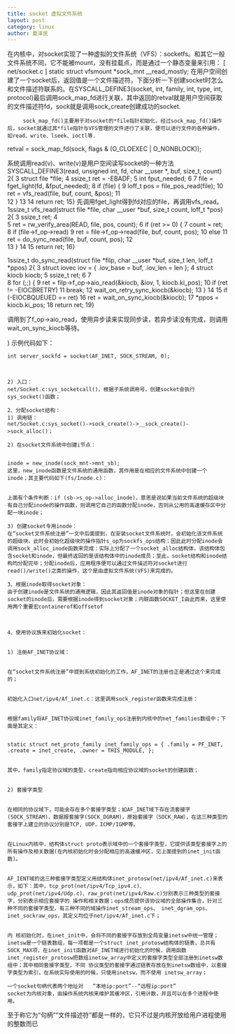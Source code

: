 ```yaml
---
title: socket 虚拟文件系统
layout: post
category: linux
author: 夏泽民
---
```

在内核中，对socket实现了一种虚拟的文件系统（VFS）：socketfs。和其它一般文件系统不同，它不能被mount，没有挂载点，而是通过一个静态变量来引用： 
[ net/socket.c ] 
static struct vfsmount *sock_mnt __read_mostly;
 在用户空间创建了一个socket后，返回值是一个文件描述符，下面分析一下创建socket时怎么和文件描述符联系的。在SYSCALL_DEFINE3(socket, int, family, int, type, int, protocol)最后调用sock_map_fd进行关联，其中返回的retval就是用户空间获取的文件描述符fd，sock就是调用sock_create创建成功的socket.

         sock_map_fd()主要用于对socket的*file指针初始化，经过sock_map_fd()操作后，socket就通过其*file指针与VFS管理的文件进行了关联，便可以进行文件的各种操作，如read、write、lseek、ioctl等. 

retval = sock_map_fd(sock, flags & (O_CLOEXEC | O_NONBLOCK));
<!-- more -->
系统调用read(v)、write(v)是用户空间读写socket的一种方法
SYSCALL_DEFINE3(read, unsigned int, fd, char __user *, buf, size_t, count)
 2{
 3    struct file *file;
 4    ssize_t ret = -EBADF;
 5    int fput_needed;
 6
 7    file = fget_light(fd, &fput_needed);
 8    if (file) {
 9        loff_t pos = file_pos_read(file);
10        ret = vfs_read(file, buf, count, &pos);
11        
12    }
13
14    return ret;
15}
先调用fget_light得到fd对应的file，再调用vfs_read。
 1ssize_t vfs_read(struct file *file, char __user *buf, size_t count, loff_t *pos)
 2{
 3    ssize_t ret;
 4    
 5    ret = rw_verify_area(READ, file, pos, count);
 6    if (ret >= 0) {
 7        count = ret;
 8        if (file->f_op->read)
 9            ret = file->f_op->read(file, buf, count, pos);
10        else
11            ret = do_sync_read(file, buf, count, pos);
12        
13    }
14
15    return ret;
16}

 1ssize_t do_sync_read(struct file *filp, char __user *buf, size_t len, loff_t *ppos)
 2{
 3    struct iovec iov = { .iov_base = buf, .iov_len = len };
 4    struct kiocb kiocb;
 5    ssize_t ret;
 6
 7    
 8    for (;;) {
 9        ret = filp->f_op->aio_read(&kiocb, &iov, 1, kiocb.ki_pos);
10        if (ret != -EIOCBRETRY)
11            break;
12        wait_on_retry_sync_kiocb(&kiocb);
13    }
14
15    if (-EIOCBQUEUED == ret)
16        ret = wait_on_sync_kiocb(&kiocb);
17    *ppos = kiocb.ki_pos;
18    return ret;
19}

调用到了f_op->aio_read，使用异步读来实现同步读，若异步读没有完成，则调用wait_on_sync_kiocb等待。


) 示例代码如下：


	int server_sockfd = socket(AF_INET, SOCK_STREAM, 0);


	
	2) 入口：
	net/Socket.c:sys_socketcall()，根据子系统调用号，创建socket会执行sys_socket()函数；
	
	2、分配socket结构：
	1) 调用链：
	net/Socket.c:sys_socket()->sock_create()->__sock_create()->sock_alloc()；
	
	2) 在socket文件系统中创建i节点：


	inode = new_inode(sock_mnt->mnt_sb); 
	这里，new_inode函数是文件系统的通用函数，其作用是在相应的文件系统中创建一个inode；其主要代码如下(fs/Inode.c)：


	上面有个条件判断：if (sb->s_op->alloc_inode)，意思是说如果当前文件系统的超级块有自己分配inode的操作函数，则调用它自己的函数分配inode，否则从公用的高速缓存区中分配一块inode；
	
	3) 创建socket专用inode：
	在“socket文件系统注册”一文中后面提到，在安装socket文件系统时，会初始化该文件系统的超级块，此时会初始化超级块的操作指针s_op为sockfs_ops结构；因此此时分配inode会调用sock_alloc_inode函数来完成：实际上分配了一个socket_alloc结构体，该结构体包含socket和inode，但最终返回的是该结构体中的inode成员；至此，socket结构和inode结构均分配完毕；分配inode后，应用程序便可以通过文件描述符对socket进行read()/write()之类的操作，这个是由虚拟文件系统(VFS)来完成的。
	
	3、根据inode取得socket对象：
	由于创建inode是文件系统的通用逻辑，因此其返回值是inode对象的指针；但这里在创建socket的inode后，需要根据inode得到socket对象；内联函数SOCKET_I由此而来，这里使用两个重要宏containerof和offsetof


	
	4、使用协议族来初始化socket：


	1) 注册AF_INET协议域：


	在“socket文件系统注册”中提到系统初始化的工作，AF_INET的注册也正是通过这个来完成的；


	初始化入口net/ipv4/Af_inet.c：这里调用sock_register函数来完成注册：


	根据family将AF_INET协议域inet_family_ops注册到内核中的net_families数组中；下面是其定义：


	static struct net_proto_family inet_family_ops = { .family = PF_INET, .create = inet_create, .owner = THIS_MODULE, };


	其中，family指定协议域的类型，create指向相应协议域的socket的创建函数；


	2) 套接字类型


	在相同的协议域下，可能会存在多个套接字类型；如AF_INET域下存在流套接字(SOCK_STREAM)，数据报套接字(SOCK_DGRAM)，原始套接字（SOCK_RAW），在这三种类型的套接字上建立的协议分别是TCP, UDP，ICMP/IGMP等。


	在Linux内核中，结构体struct proto表示域中的一个套接字类型，它提供该类型套接字上的所有操作及相关数据(在内核初始化时会分配相应的高速缓冲区，见上面提到的inet_init函数)。


	AF_IENT域的这三种套接字类型定义用结构体inet_protosw(net/ipv4/Af_inet.c)来表示，如下：其中，tcp_prot(net/ipv4/Tcp_ipv4.c)、 udp_prot(net/ipv4/Udp.c)、raw_prot(net/ipv4/Raw.c)分别表示三种类型的套接字，分别表示相应套接字的 操作和相关数据；ops成员提供该协议域的全部操作集合，针对三种不同的套接字类型，有三种不同的域操作inet_stream_ops、 inet_dgram_ops、inet_sockraw_ops，其定义均位于net/ipv4/Af_inet.c下；


	内 核初始化时，在inet_init中，会将不同的套接字存放到全局变量inetsw中统一管理；inetsw是一个链表数组，每一项都是一个struct inet_protosw结构体的链表，总共有SOCK_MAX项，在inet_init函数对AF_INET域进行初始化的时候，调用函数 inet_register_protosw把数组inetsw_array中定义的套接字类型全部注册到inetsw数组中；其中相同套接字类型，不同 协议类型的套接字通过链表存放在到inetsw数组中，以套接字类型为索引，在系统实际使用的时候，只使用inetsw，而不使用 inetsw_array；
	
	一个socket句柄代表两个地址对   “本地ip:port”--“远程ip:port”
	socket为内核对象，由操作系统内核来维护其缓冲区，引用计数，并且可以在多个进程中使用。 
至于称它为“句柄”“文件描述符”都是一样的，它只不过是内核开放给用户进程使用的整数而已
   
